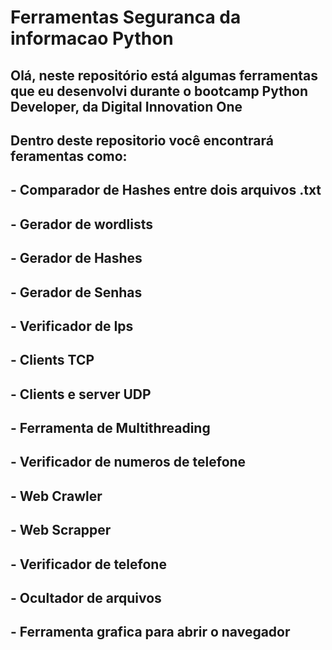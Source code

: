 # Ferramentas Seguranca da informacao Python 

## Olá, neste repositório está algumas ferramentas que eu desenvolvi durante o bootcamp Python Developer, da Digital Innovation One

## Dentro deste repositorio você encontrará feramentas como:

## - Comparador de Hashes entre dois arquivos .txt
## - Gerador de wordlists
## - Gerador de Hashes
## - Gerador de Senhas
## - Verificador de Ips
## - Clients TCP
## - Clients  e server UDP
## - Ferramenta de Multithreading
## - Verificador de numeros de telefone 
## - Web Crawler 
## - Web Scrapper
## - Verificador de telefone
## - Ocultador de arquivos
## - Ferramenta grafica para abrir o navegador